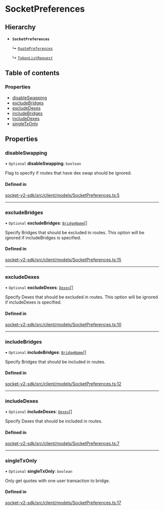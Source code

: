 # SocketPreferences

## Hierarchy

- **`SocketPreferences`**

  ↳ [`QuotePreferences`](QuotePreferences.md)

  ↳ [`TokenListRequest`](TokenListRequest.md)

## Table of contents

### Properties

- [disableSwapping](SocketPreferences.md#disableswapping)
- [excludeBridges](SocketPreferences.md#excludebridges)
- [excludeDexes](SocketPreferences.md#excludedexes)
- [includeBridges](SocketPreferences.md#includebridges)
- [includeDexes](SocketPreferences.md#includedexes)
- [singleTxOnly](SocketPreferences.md#singletxonly)

## Properties

### disableSwapping

• `Optional` **disableSwapping**: `boolean`

Flag to specify if routes that have dex swap should be ignored.

#### Defined in

[socket-v2-sdk/src/client/models/SocketPreferences.ts:5](https://github.com/SocketDotTech/socket-v2-sdk/blob/91d9fe3/src/client/models/SocketPreferences.ts#L5)

---

### excludeBridges

• `Optional` **excludeBridges**: [`BridgeName`](../enums/BridgeName.md)[]

Specify Bridges that should be excluded in routes.
This option will be ignored if includeBridges is specified.

#### Defined in

[socket-v2-sdk/src/client/models/SocketPreferences.ts:15](https://github.com/SocketDotTech/socket-v2-sdk/blob/91d9fe3/src/client/models/SocketPreferences.ts#L15)

---

### excludeDexes

• `Optional` **excludeDexes**: [`Dexes`](../types.md#dexes)[]

Specify Dexes that should be excluded in routes.
This option will be ignored if includeDexes is specified.

#### Defined in

[socket-v2-sdk/src/client/models/SocketPreferences.ts:10](https://github.com/SocketDotTech/socket-v2-sdk/blob/91d9fe3/src/client/models/SocketPreferences.ts#L10)

---

### includeBridges

• `Optional` **includeBridges**: [`BridgeName`](../enums/BridgeName.md)[]

Specify Bridges that should be included in routes.

#### Defined in

[socket-v2-sdk/src/client/models/SocketPreferences.ts:12](https://github.com/SocketDotTech/socket-v2-sdk/blob/91d9fe3/src/client/models/SocketPreferences.ts#L12)

---

### includeDexes

• `Optional` **includeDexes**: [`Dexes`](../types.md#dexes)[]

Specify Dexes that should be included in routes.

#### Defined in

[socket-v2-sdk/src/client/models/SocketPreferences.ts:7](https://github.com/SocketDotTech/socket-v2-sdk/blob/91d9fe3/src/client/models/SocketPreferences.ts#L7)

---

### singleTxOnly

• `Optional` **singleTxOnly**: `boolean`

Only get quotes with one user transaction to bridge.

#### Defined in

[socket-v2-sdk/src/client/models/SocketPreferences.ts:17](https://github.com/SocketDotTech/socket-v2-sdk/blob/91d9fe3/src/client/models/SocketPreferences.ts#L17)
